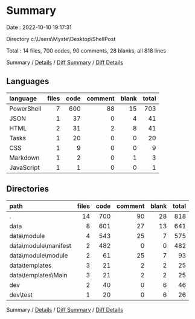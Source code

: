# Summary

Date : 2022-10-10 19:17:31

Directory c:\\Users\\Myste\\Desktop\\ShellPost

Total : 14 files,  700 codes, 90 comments, 28 blanks, all 818 lines

Summary / [Details](details.md) / [Diff Summary](diff.md) / [Diff Details](diff-details.md)

## Languages
| language | files | code | comment | blank | total |
| :--- | ---: | ---: | ---: | ---: | ---: |
| PowerShell | 7 | 600 | 88 | 15 | 703 |
| JSON | 1 | 37 | 0 | 4 | 41 |
| HTML | 2 | 31 | 2 | 8 | 41 |
| Tasks | 1 | 20 | 0 | 0 | 20 |
| CSS | 1 | 9 | 0 | 0 | 9 |
| Markdown | 1 | 2 | 0 | 1 | 3 |
| JavaScript | 1 | 1 | 0 | 0 | 1 |

## Directories
| path | files | code | comment | blank | total |
| :--- | ---: | ---: | ---: | ---: | ---: |
| . | 14 | 700 | 90 | 28 | 818 |
| data | 8 | 601 | 27 | 13 | 641 |
| data\\module | 4 | 543 | 25 | 7 | 575 |
| data\\module\\manifest | 2 | 482 | 0 | 0 | 482 |
| data\\module\\module | 2 | 61 | 25 | 7 | 93 |
| data\\templates | 3 | 21 | 2 | 2 | 25 |
| data\\templates\\Main | 3 | 21 | 2 | 2 | 25 |
| dev | 2 | 40 | 0 | 6 | 46 |
| dev\\test | 1 | 20 | 0 | 6 | 26 |

Summary / [Details](details.md) / [Diff Summary](diff.md) / [Diff Details](diff-details.md)